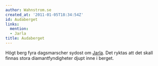 ```yaml
---
author: Wahnstrom.se
created_at: '2011-01-05T18:34:54Z'
id: Audaberget
links:
  mention:
  - Jarla
title: Audaberget
---
```


Högt berg fyra dagsmarscher sydost om [Jarla]. Det ryktas att det skall finnas stora
diamantfyndigheter djupt inne i berget.

  [Jarla]: Jarla